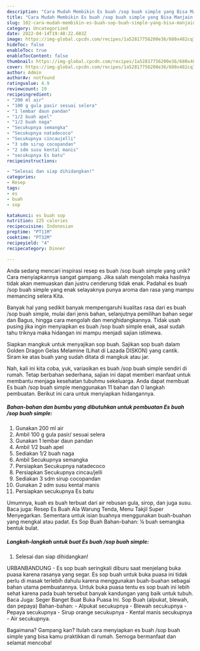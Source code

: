 ```yaml
---
description: "Cara Mudah Membikin Es buah /sop buah simple yang Bisa Manjain Lidah"
title: "Cara Mudah Membikin Es buah /sop buah simple yang Bisa Manjain Lidah"
slug: 102-cara-mudah-membikin-es-buah-sop-buah-simple-yang-bisa-manjain-lidah
category: Uncategorized
date: 2022-04-14T19:48:22.603Z
image: https://img-global.cpcdn.com/recipes/1a52817756200e36/680x482cq70/es-buah-sop-buah-simple-foto-resep-utama.jpg
hideToc: false
enableToc: true
enableTocContent: false
thumbnail: https://img-global.cpcdn.com/recipes/1a52817756200e36/680x482cq70/es-buah-sop-buah-simple-foto-resep-utama.jpg
cover: https://img-global.cpcdn.com/recipes/1a52817756200e36/680x482cq70/es-buah-sop-buah-simple-foto-resep-utama.jpg
author: Admin
authorAv: notfound
ratingvalue: 4.9
reviewcount: 19
recipeingredient:
- "200 ml air"
- "100 g gula pasir sesuai selera"
- "1 lembar daun pandan"
- "1/2 buah apel"
- "1/2 buah naga"
- "Secukupnya semangka"
- "Secukupnya natadecoco"
- "Secukupnya cincaujelli"
- "3 sdm sirup cocopandan"
- "2 sdm susu kental manis"
- "secukupnya Es batu"
recipeinstructions:

- "Selesai dan siap dihidangkan!"
categories:
- Resep
tags:
- es
- buah
- sop

katakunci: es buah sop 
nutrition: 225 calories
recipecuisine: Indonesian
preptime: "PT11M"
cooktime: "PT32M"
recipeyield: "4"
recipecategory: Dinner

---
```





Anda sedang mencari inspirasi resep es buah /sop buah simple yang unik? Cara menyiapkannya sangat gampang. Jika salah mengolah maka hasilnya tidak akan memuaskan dan justru cenderung tidak enak. Padahal es buah /sop buah simple yang enak selayaknya punya aroma dan rasa yang mampu memancing selera Kita.





Banyak hal yang sedikit banyak mempengaruhi kualitas rasa dari es buah /sop buah simple, mulai dari jenis bahan, selanjutnya pemilihan bahan segar dan Bagus, hingga cara mengolah dan menghidangkannya. Tidak usah pusing jika ingin menyiapkan es buah /sop buah simple enak,      asal sudah tahu triknya maka hidangan ini mampu menjadi sajian istimewa.














Siapkan mangkuk untuk menyajikan sop buah. Sajikan sop buah dalam Golden Dragon Gelas Melamine (Lihat di Lazada DISKON) yang cantik. Siram ke atas buah yang sudah ditata di mangkuk atau jar.






Nah, kali ini kita coba, yuk, variasikan es buah /sop buah simple sendiri di rumah. Tetap berbahan sederhana, sajian ini dapat memberi manfaat untuk membantu menjaga kesehatan tubuhmu sekeluarga. Anda dapat membuat Es buah /sop buah simple menggunakan 11 bahan dan 0 langkah pembuatan. Berikut ini cara untuk menyiapkan hidangannya.

<!--inarticleads1-->

##### Bahan-bahan dan bumbu yang dibutuhkan untuk pembuatan Es buah /sop buah simple:

1. Gunakan 200 ml air
1. Ambil 100 g gula pasir/ sesuai selera
1. Gunakan 1 lembar daun pandan
1. Ambil 1/2 buah apel
1. Sediakan 1/2 buah naga
1. Ambil Secukupnya semangka
1. Persiapkan Secukupnya natadecoco
1. Persiapkan Secukupnya cincau/jelli
1. Sediakan 3 sdm sirup cocopandan
1. Gunakan 2 sdm susu kental manis
1. Persiapkan secukupnya Es batu


Umumnya, kuah es buah terbuat dari air rebusan gula, sirop, dan juga susu. Baca juga: Resep Es Buah Ala Warung Tenda, Menu Takjil Super Menyegarkan. Sementara untuk isian buahnya menggunakan buah-buahan yang mengkal atau padat. Es Sop Buah Bahan-bahan: ¼ buah semangka bentuk bulat. 

<!--inarticleads2-->

##### Langkah-langkah untuk buat Es buah /sop buah simple:


1. Selesai dan siap dihidangkan!

URBANBANDUNG - Es sop buah seringkali diburu saat menjelang buka puasa karena rasanya yang segar. Es sop buah untuk buka puasa ini tidak perlu di masak terlebih dahulu karena menggunakan buah-buahan sebagai bahan utama pembuatannya. Untuk buka puasa tentu es sop buah ini lebih sehat karena pada buah tersebut banyak kandungan yang baik untuk tubuh. Baca Juga: Seger Banget Buat Buka Puasa Ini. Sop Buah (alpukat, blewah, dan pepaya) Bahan-bahan: - Alpukat secukupnya - Blewah secukupnya - Pepaya secukupnya - Sirup orange secukupnya - Kental manis secukupnya - Air secukupnya. 

Bagaimana? Gampang kan? Itulah cara menyiapkan es buah /sop buah simple yang bisa kamu praktikkan di rumah. Semoga bermanfaat dan selamat mencoba!
